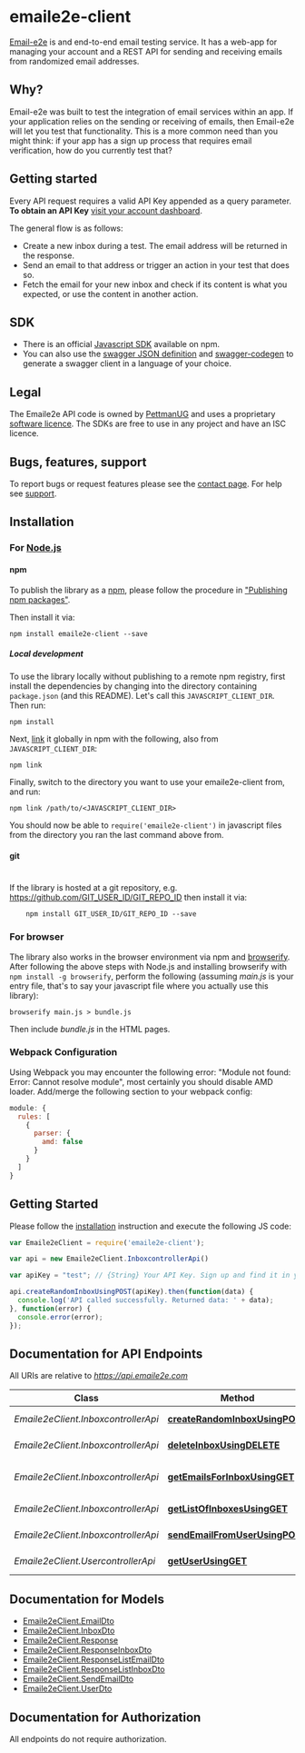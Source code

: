 # emaile2e-client

[Email-e2e](https://emaile2e.com) is and end-to-end email testing service. It has a web-app for managing your account and a REST API for sending and receiving emails from randomized email addresses.

## Why?
Email-e2e was built to test the integration of email services within an app. If your application relies on the sending or receiving of emails, then Email-e2e will let you test that functionality. This is a more common need than you might think: if your app has a sign up process that requires email verification, how do you currently test that?

## Getting started
Every API request requires a valid API Key appended as a query parameter. **To obtain an API Key** [visit your account dashboard](http://www.emaile2e.com/dashboard).  

The general flow is as follows:

- Create a new inbox during a test. The email address will be returned in the response. 
- Send an email to that address or trigger an action in your test that does so.
- Fetch the email for your new inbox and check if its content is what you expected, or use the content in another action.

## SDK
- There is an official [Javascript SDK](https://www.npmjs.com/package/emaile2e-client) available on npm.
- You can also use the [swagger JSON definition](https://api.emaile2e.com/v2/api-docs) and [swagger-codegen](https://github.com/swagger-api/swagger-codegen) to generate a swagger client in a language of your choice.

## Legal
The Emaile2e API code is owned by [PettmanUG](http://pettmanug.site) and uses a proprietary [software licence](http://www.binpress.com/license/view/l/c8376a01eca7465027a978d3fde5a1e2). The SDKs are free to use in any project and have an ISC licence.

## Bugs, features, support
To report bugs or request features please see the [contact page](http://www.emaile2e.com/contact). For help see [support](http://www.emaile2e.com/support).

## Installation

### For [Node.js](https://nodejs.org/)

#### npm

To publish the library as a [npm](https://www.npmjs.com/),
please follow the procedure in ["Publishing npm packages"](https://docs.npmjs.com/getting-started/publishing-npm-packages).

Then install it via:

```shell
npm install emaile2e-client --save
```

##### Local development

To use the library locally without publishing to a remote npm registry, first install the dependencies by changing 
into the directory containing `package.json` (and this README). Let's call this `JAVASCRIPT_CLIENT_DIR`. Then run:

```shell
npm install
```

Next, [link](https://docs.npmjs.com/cli/link) it globally in npm with the following, also from `JAVASCRIPT_CLIENT_DIR`:

```shell
npm link
```

Finally, switch to the directory you want to use your emaile2e-client from, and run:

```shell
npm link /path/to/<JAVASCRIPT_CLIENT_DIR>
```

You should now be able to `require('emaile2e-client')` in javascript files from the directory you ran the last 
command above from.

#### git
#
If the library is hosted at a git repository, e.g.
https://github.com/GIT_USER_ID/GIT_REPO_ID
then install it via:

```shell
    npm install GIT_USER_ID/GIT_REPO_ID --save
```

### For browser

The library also works in the browser environment via npm and [browserify](http://browserify.org/). After following
the above steps with Node.js and installing browserify with `npm install -g browserify`,
perform the following (assuming *main.js* is your entry file, that's to say your javascript file where you actually 
use this library):

```shell
browserify main.js > bundle.js
```

Then include *bundle.js* in the HTML pages.

### Webpack Configuration

Using Webpack you may encounter the following error: "Module not found: Error:
Cannot resolve module", most certainly you should disable AMD loader. Add/merge
the following section to your webpack config:

```javascript
module: {
  rules: [
    {
      parser: {
        amd: false
      }
    }
  ]
}
```

## Getting Started

Please follow the [installation](#installation) instruction and execute the following JS code:

```javascript
var Emaile2eClient = require('emaile2e-client');

var api = new Emaile2eClient.InboxcontrollerApi()

var apiKey = "test"; // {String} Your API Key. Sign up and find it in your dashboard.

api.createRandomInboxUsingPOST(apiKey).then(function(data) {
  console.log('API called successfully. Returned data: ' + data);
}, function(error) {
  console.error(error);
});


```

## Documentation for API Endpoints

All URIs are relative to *https://api.emaile2e.com*

Class | Method | HTTP request | Description
------------ | ------------- | ------------- | -------------
*Emaile2eClient.InboxcontrollerApi* | [**createRandomInboxUsingPOST**](docs/InboxcontrollerApi.md#createRandomInboxUsingPOST) | **POST** /inboxes | Create an inbox
*Emaile2eClient.InboxcontrollerApi* | [**deleteInboxUsingDELETE**](docs/InboxcontrollerApi.md#deleteInboxUsingDELETE) | **DELETE** /inboxes/{uuid} | Delete an inbox
*Emaile2eClient.InboxcontrollerApi* | [**getEmailsForInboxUsingGET**](docs/InboxcontrollerApi.md#getEmailsForInboxUsingGET) | **GET** /inboxes/{uuid} | Fetch emails for a given inbox
*Emaile2eClient.InboxcontrollerApi* | [**getListOfInboxesUsingGET**](docs/InboxcontrollerApi.md#getListOfInboxesUsingGET) | **GET** /inboxes | List your inboxes
*Emaile2eClient.InboxcontrollerApi* | [**sendEmailFromUserUsingPOST**](docs/InboxcontrollerApi.md#sendEmailFromUserUsingPOST) | **POST** /inboxes/{uuid} | Send an email
*Emaile2eClient.UsercontrollerApi* | [**getUserUsingGET**](docs/UsercontrollerApi.md#getUserUsingGET) | **GET** /user | Fetch a user


## Documentation for Models

 - [Emaile2eClient.EmailDto](docs/EmailDto.md)
 - [Emaile2eClient.InboxDto](docs/InboxDto.md)
 - [Emaile2eClient.Response](docs/Response.md)
 - [Emaile2eClient.ResponseInboxDto](docs/ResponseInboxDto.md)
 - [Emaile2eClient.ResponseListEmailDto](docs/ResponseListEmailDto.md)
 - [Emaile2eClient.ResponseListInboxDto](docs/ResponseListInboxDto.md)
 - [Emaile2eClient.SendEmailDto](docs/SendEmailDto.md)
 - [Emaile2eClient.UserDto](docs/UserDto.md)


## Documentation for Authorization

 All endpoints do not require authorization.

